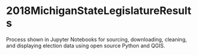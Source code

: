 # 2018MichiganStateLegislatureResults
Process shown in Jupyter Notebooks for sourcing, downloading, cleaning, and displaying election data using open source Python and QGIS.
